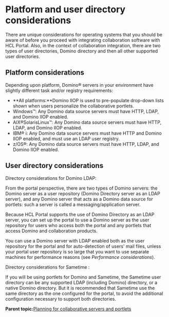 # Platform and user directory considerations 

There are unique considerations for operating systems that you should be aware of before you proceed with integrating collaboration software with HCL Portal. Also, in the context of collaboration integration, there are two types of user directories, Domino directory and then all other supported user directories.

## Platform considerations

Depending upon platform, Domino® servers in your environment have slightly different task and/or registry requirements:

-   **All platforms:**Domino IIOP is used to pre-populate drop-down lists shown when users personalize the collaborative portlets.
-   Windows™: Any Domino data source servers must have HTTP, LDAP, and Domino IIOP enabled.
-   AIX®SolarisLinux™: Any Domino data source servers must have HTTP, LDAP, and Domino IIOP enabled.
-   IBM® i: Any Domino data source servers must have HTTP and Domino IIOP enabled, and must use an LDAP user registry.
-   z/OS®: Any Domino data source servers must have HTTP, LDAP, and Domino IIOP enabled.

## User directory considerations

Directory considerations for Domino LDAP:

From the portal perspective, there are two types of Domino servers: the Domino server as a user repository \(Domino Directory server as an LDAP server\), and any Domino server that acts as a Domino data source for portlets: such a server is called a messaging/application server.

Because HCL Portal supports the use of Domino Directory as an LDAP server, you can set up the portal to use a Domino server as the user repository for users who access both the portal and any portlets that access Domino and collaboration products.

You can use a Domino server with LDAP enabled both as the user repository for the portal and for auto-detection of users' mail files, unless your portal user repository is so large that you want to use separate machines for performance reasons \(see *Performance considerations*\).

Directory considerations for Sametime :

If you will be using portlets for Domino and Sametime, the Sametime user directory can be any supported LDAP \(including Domino\) directory, or a native Domino directory. But it is recommended that Sametime use the same directory as the one configured for the portal, to avoid the additional configuration necessary to support both directories.

**Parent topic:**[Planning for collaborative servers and portlets ](../collab/i_domi_c_servers_plan.md)

